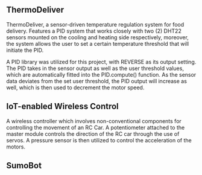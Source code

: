 ## ThermoDeliver
ThermoDeliver, a sensor-driven temperature regulation system for food delivery. Features a PID system that works closely with two (2) DHT22 sensors mounted on the cooling and heating side respectively, moreover, the system allows the user to set a certain temperature threshold that will initiate the PID.

A PID library was utilized for this project, with REVERSE as its output setting. The PID takes in the sensor output as well as the user threshold values, which are automatically fitted into the PID.compute() function. As the sensor data deviates from the set user threshold, the PID output will increase as well, which is then used to decrement the motor speed.

## IoT-enabled Wireless Control
A wireless controller which involves non-conventional components for controlling the movement of an RC Car. A potentiometer attached to the master module controls the direction of the RC car through the use of servos. A pressure sensor is then utilized to control the acceleration of the motors.

## SumoBot 
